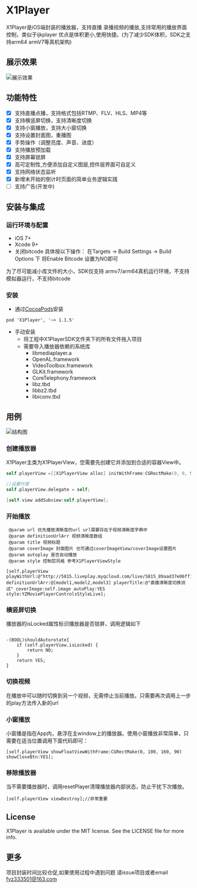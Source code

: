 
# X1Player

X1Player是iOS端封装的播放器，支持直播 录播视频的播放,支持常用的播放界面控制，类似于ijkplayer 优点是体积更小,使用快捷。(为了减少SDK体积，SDK之支持arm64 armV7等真机架构)

## 展示效果

![展示效果](https://github.com/diamondfive/X1Player/blob/develop/showtime.png?raw=true)


## 功能特性
- [x] 支持直播点播，支持格式包括RTMP、FLV、HLS、MP4等
- [x] 支持横竖屏切换，支持清晰度切换
- [x] 支持小窗播放，支持大小窗切换
- [x] 支持设置封面图，重播图
- [x] 手势操作（调整亮度、声音、进度）
- [x] 支持播放预加载
- [x] 支持屏幕锁屏
- [x] 高可定制性,方便添加自定义图层,控件层界面可自定义
- [x] 支持网络状态监听
- [x] 新增未开始的倒计时页面的简单业务逻辑实践
- [ ] 支持广告(开发中)

## 安装与集成
### 运行环境与配置
- iOS 7+
- Xcode 9+
- 关闭bitcode
具体按以下操作：
在Targets -> Build Settings -> Build Options 下
将Enable Bitcode 设置为NO即可
 
 为了尽可能减小库文件的大小，SDK仅支持 armv7/arm64真机运行环境，不支持模拟器运行，不支持bitcode
 

### 安装
- 通过[CocoaPods](https://cocoapods.org)安装

```objc
pod 'X1Player', '~> 1.1.5'
```

- 手动安装
   - 将工程中X1PlayerSDK文件夹下的所有文件拖入项目
   - 需要导入播放器依赖的系统库
      - libmediaplayer.a
      - OpenAL.framework
      - VideoToolbox.framework
      - GLKit.framework
      - CoreTelephony.framework
      - libz.tbd
      - libbz2.tbd
      - libiconv.tbd
      
## 用例

![结构图](https://github.com/diamondfive/X1Player/blob/develop/结构图.png?raw=true)
### 创建播放器
X1Player主类为X1PlayerView，您需要先创建它并添加到合适的容器View中。

```objective-c
self.playerView =[[X1PlayerView alloc] initWithFrame:CGRectMake(0, 0, SCREEN_WIDTH, SCREEN_WIDTH*9/16)];

//设置代理
self.playerView.delegate = self;

[self.view addSubview:self.playerView];

```

### 开始播放

```
 @param url 优先播放清晰度的url url需要存在于视频清晰度字典中
 @param definitionUrlArr 视频清晰度数组
 @param title 视频标题
 @param coverImage 封面图片 也可通过coverImageView/coverImage设置图片
 @param autoplay 是否自动播放
 @param style 控制层风格 参考X1PlayerViewStyle
 
[self.playerView playWithUrl:@"http://5815.liveplay.myqcloud.com/live/5815_89aad37e06ff11e892905cb9018cf0d4_900.flv" definitionUrlArr:@[model1,model2,model3] playerTitle:@"直播清晰度切换测试" coverImage:self.image autoPlay:YES style:YZMoviePlayerControlsStyleLive];
```

### 横竖屏切换

播放器的isLocked属性标识播放器是否锁屏，调用逻辑如下

```

-(BOOL)shouldAutorotate{
    if (self.playerView.isLocked) {
        return NO;
    }
    return YES;
}
```

 

### 切换视频

在播放中可以随时切换到另一个视频，无需停止当前播放。只需要再次调用上一步的play方法传入新的url


### 小窗播放
小窗播是指在App内，悬浮在主window上的播放器。使用小窗播放非常简单，只需要在适当位置调用下面代码即可：

```
[self.playerView showFloatViewWithFrame:CGRectMake(0, 100, 160, 90) showCloseBtn:YES];
```

### 移除播放器
当不需要播放器时，调用resetPlayer清理播放器内部状态，防止干扰下次播放。

```
[self.playerView viewDestroy];//非常重要
```

## License

X1Player is available under the MIT license. See the LICENSE file for more info.

## 更多

项目封装时间比较仓促,如果使用过程中遇到问题 请issue项目或者email fyz333501@163.com





